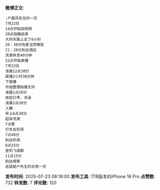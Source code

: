 **微博正文**: 
```
:户晨风先生的一天
7月22日
14点开始拍视频
20点拍摄结束
大热天路上走了6小时
20：30分吃麦当劳晚饭
21：20分到达酒店
洗漱休息40分钟
22点开始直播
7月23日
凌晨12点30分
直播2小时30分钟
下直播
开始整理拍摄文件
凌晨1点20分
收拾行李，洗澡
凌晨2点20分
入睡
早上6点30分
起床洗漱
7点整
打车去机场
7点40分
到达机场
8点25分
登机飞成都
11点15分
到达成都
这就是户先生的日常一天
```
**发布时间**: 2025-07-23 08:18:00
**发布工具**: 1TB版本的iPhone 16 Pro
**点赞数**: 732
**转发数**: 7
**评论数**: 120
